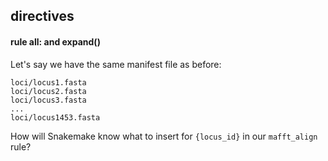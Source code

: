 ## directives


#### rule all: and expand()

Let's say we have the same manifest file as before:

```
loci/locus1.fasta
loci/locus2.fasta
loci/locus3.fasta
...
loci/locus1453.fasta
```

How will Snakemake know what to insert for `{locus_id}` in our `mafft_align` rule?